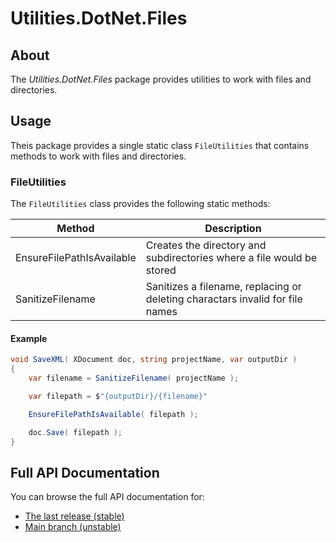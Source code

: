 # Utilities.DotNet.Files

## About

The _Utilities.DotNet.Files_ package provides utilities to work with files and directories.

## Usage

Theis package provides a single static class `FileUtilities` that contains methods to work with files and directories.

### FileUtilities

The `FileUtilities` class provides the following static methods:

| Method                    | Description                                                             |
|---------------------------|-------------------------------------------------------------------------|
| EnsureFilePathIsAvailable | Creates the directory and subdirectories where a file would be stored   |
| SanitizeFilename | Sanitizes a filename, replacing or deleting charactars invalid for file names    |

#### Example

``` CS
void SaveXML( XDocument doc, string projectName, var outputDir )
{
	var filename = SanitizeFilename( projectName );

    var filepath = $"{outputDir}/{filename}"

    EnsureFilePathIsAvailable( filepath );

    doc.Save( filepath );
}
```

## Full API Documentation

You can browse the full API documentation for:
 - [The last release (stable)](https://safetwice.github.io/Utilities.DotNet/stable/namespace_utilities_1_1_dot_net_1_1_files)
 - [Main branch (unstable)](https://safetwice.github.io/Utilities.DotNet/main/namespace_utilities_1_1_dot_net_1_1_files)
